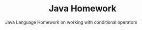 <h1 align="center" id="title">Java Homework</h1>

<p id="description">

Java Language Homework on working with conditional operators</p>

